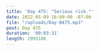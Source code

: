 ```yaml
---
title: 'Day 475: "Serious risk."'
date: 2022-05-09 16:09:00 -07:00
file: "/uploads/Day-B475.mp3"
post: Day 475
duration: '00:03:31'
length: 2993106
---
```


